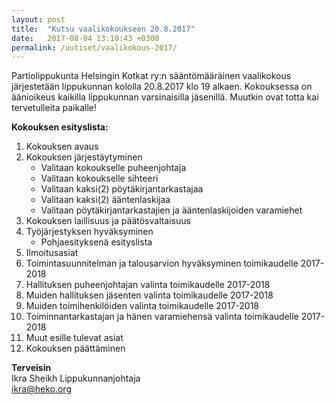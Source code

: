```yaml
---
layout: post
title:  "Kutsu vaalikokoukseen 20.8.2017"
date:   2017-08-04 13:10:43 +0300
permalink: /uutiset/vaalikokous-2017/ 
---
```

Partiolippukunta Helsingin Kotkat ry:n sääntömääräinen vaalikokous järjestetään lippukunnan kololla 20.8.2017 klo 19 alkaen. Kokouksessa on äänioikeus kaikilla lippukunnan varsinaisilla jäsenillä. Muutkin ovat totta kai tervetulleita paikalle!

 
**Kokouksen esityslista:**

1. Kokouksen avaus
2. Kokouksen järjestäytyminen
   * Valitaan kokoukselle puheenjohtaja
   * Valitaan kokoukselle sihteeri
   * Valitaan kaksi(2) pöytäkirjantarkastajaa
   * Valitaan kaksi(2) ääntenlaskijaa
   * Valitaan pöytäkirjantarkastajien ja ääntenlaskijoiden varamiehet
3. Kokouksen laillisuus ja päätösvaltaisuus
4. Työjärjestyksen hyväksyminen
   * Pohjaesityksenä esityslista
5. Ilmoitusasiat
6. Toimintasuunnitelman ja talousarvion hyväksyminen toimikaudelle 2017-2018
7. Hallituksen puheenjohtajan valinta toimikaudelle 2017-2018
8. Muiden hallituksen jäsenten valinta toimikaudelle 2017-2018
9. Muiden toimihenkilöiden valinta toimikaudelle 2017-2018
10. Toiminnantarkastajan ja hänen varamiehensä valinta toimikaudelle 2017-2018
11. Muut esille tulevat asiat
12. Kokouksen päättäminen

 
**Terveisin**  
Ikra Sheikh 
Lippukunnanjohtaja  
ikra@heko.org


